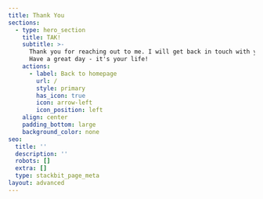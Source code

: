```yaml
---
title: Thank You
sections:
  - type: hero_section
    title: TAK!
    subtitle: >-
      Thank you for reaching out to me. I will get back in touch with you soon.
      Have a great day - it's your life!
    actions:
      - label: Back to homepage
        url: /
        style: primary
        has_icon: true
        icon: arrow-left
        icon_position: left
    align: center
    padding_bottom: large
    background_color: none
seo:
  title: ''
  description: ''
  robots: []
  extra: []
  type: stackbit_page_meta
layout: advanced
---
```

